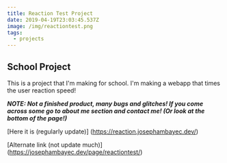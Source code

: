 ```yaml
---
title: Reaction Test Project
date: 2019-04-19T23:03:45.537Z
image: /img/reactiontest.png
tags:
  - projects
---
```

## School Project

This is a project that I'm making for school. I'm making a webapp that times the user reaction speed!

_**NOTE: Not a finished product, many bugs and glitches! If you come across some go to about me section and contact me! (Or look at the bottom of the page!)**_

[Here it is (regularly update)] (https://reaction.josephambayec.dev/)

[Alternate link (not update much)] (https://josephambayec.dev/page/reactiontest/)
